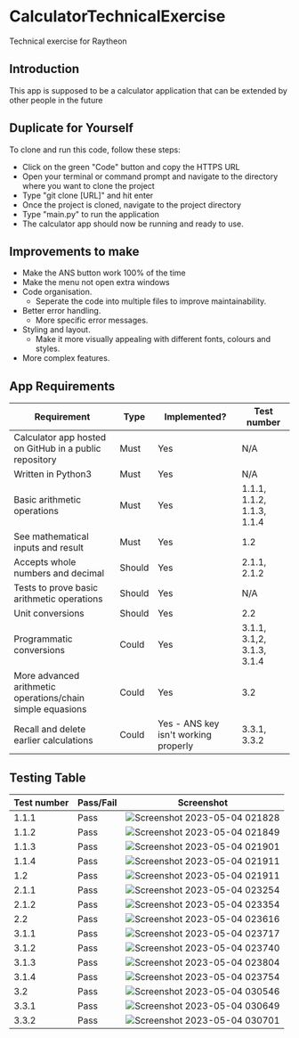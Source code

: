 # CalculatorTechnicalExercise
Technical exercise for Raytheon

## Introduction
This app is supposed to be a calculator application that can be extended by other people in the future

## Duplicate for Yourself
To clone and run this code, follow these steps:
- Click on the green "Code" button and copy the HTTPS URL
- Open your terminal or command prompt and navigate to the directory where you want to clone the project
- Type "git clone [URL]" and hit enter
- Once the project is cloned, navigate to the project directory
- Type "main.py" to run the application
- The calculator app should now be running and ready to use.

## Improvements to make
- Make the ANS button work 100% of the time
- Make the menu not open extra windows
- Code organisation.
  * Seperate the code into multiple files to improve maintainability.
- Better error handling.
  * More specific error messages.
- Styling and layout.
  * Make it more visually appealing with different fonts, colours and styles.
- More complex features.

## App Requirements

|Requirement|Type|Implemented?|Test number|
|-----------|----|------------|-----------|
|Calculator app hosted on GitHub in a public repository|Must|Yes|N/A|
|Written in Python3|Must|Yes|N/A|
|Basic arithmetic operations|Must|Yes|1.1.1, 1.1.2, 1.1.3, 1.1.4|
|See mathematical inputs and result|Must|Yes|1.2|
|Accepts whole numbers and decimal|Should|Yes|2.1.1, 2.1.2|
|Tests to prove basic arithmetic operations|Should|Yes|N/A|
|Unit conversions|Should|Yes|2.2|
|Programmatic conversions|Could|Yes|3.1.1, 3.1,2, 3.1.3, 3.1.4|
|More advanced arithmetic operations/chain simple equasions|Could|Yes|3.2|
|Recall and delete earlier calculations|Could|Yes - ANS key isn't working properly|3.3.1, 3.3.2|

## Testing Table

|Test number|Pass/Fail|Screenshot|
|-----------|---------|----------|
|1.1.1|Pass|![Screenshot 2023-05-04 021828](https://user-images.githubusercontent.com/108676793/236088994-fd68db41-0a52-4331-819c-e2e39353de9b.png)|
|1.1.2|Pass|![Screenshot 2023-05-04 021849](https://user-images.githubusercontent.com/108676793/236089012-d4001587-1a31-40fd-b309-a51ca5ecd2d9.png)|
|1.1.3|Pass|![Screenshot 2023-05-04 021901](https://user-images.githubusercontent.com/108676793/236089020-e87d4c2e-b9a7-4dce-bd6d-54cdb722ff8e.png)|
|1.1.4|Pass|![Screenshot 2023-05-04 021911](https://user-images.githubusercontent.com/108676793/236089029-9d9afc52-c483-404a-a1b2-5147c18fe097.png)|
|1.2|Pass|![Screenshot 2023-05-04 021911](https://user-images.githubusercontent.com/108676793/236089053-bbbb63de-f22f-428d-8242-27c7c93a9cac.png)|
|2.1.1|Pass|![Screenshot 2023-05-04 023254](https://user-images.githubusercontent.com/108676793/236089141-2cf686ea-b9c1-42e0-bcdf-1c354a600b70.png)|
|2.1.2|Pass|![Screenshot 2023-05-04 023354](https://user-images.githubusercontent.com/108676793/236089321-01ab3c23-7d33-42aa-b8f6-a1d0e2453e83.png)|
|2.2|Pass|![Screenshot 2023-05-04 023616](https://user-images.githubusercontent.com/108676793/236089885-e8e52928-d235-461f-bb6e-01ba0979fbf5.png)|
|3.1.1|Pass|![Screenshot 2023-05-04 023717](https://user-images.githubusercontent.com/108676793/236090331-19f92f05-42ab-4a16-894e-4d2b2e230261.png)|
|3.1.2|Pass|![Screenshot 2023-05-04 023740](https://user-images.githubusercontent.com/108676793/236090383-daaa4534-cf41-4b82-a12b-989cb0faa483.png)|
|3.1.3|Pass|![Screenshot 2023-05-04 023804](https://user-images.githubusercontent.com/108676793/236090424-51449143-4661-4034-a043-9b99b37c3845.png)|
|3.1.4|Pass|![Screenshot 2023-05-04 023754](https://user-images.githubusercontent.com/108676793/236090405-f6c6c66c-57cc-4beb-a778-c81280446dcd.png)|
|3.2|Pass|![Screenshot 2023-05-04 030546](https://user-images.githubusercontent.com/108676793/236095614-c8459e67-dd11-4168-92d4-6f8e4fad93a5.png)|
|3.3.1|Pass|![Screenshot 2023-05-04 030649](https://user-images.githubusercontent.com/108676793/236095719-3e05a026-49aa-4bf1-af48-2773061757a8.png)|
|3.3.2|Pass|![Screenshot 2023-05-04 030701](https://user-images.githubusercontent.com/108676793/236095748-cccf6bd6-119a-452b-84c3-d52286244050.png)|
